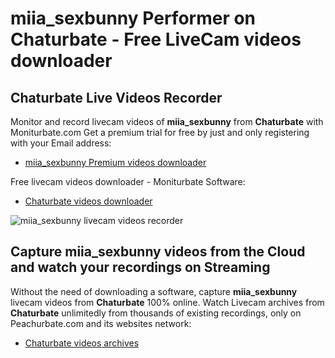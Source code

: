 # miia_sexbunny Performer on Chaturbate - Free LiveCam videos downloader

## Chaturbate Live Videos Recorder

Monitor and record livecam videos of **miia_sexbunny** from **Chaturbate** with Moniturbate.com
Get a premium trial for free by just and only registering with your Email address:
* [miia_sexbunny Premium videos downloader](https://moniturbate.com/request-demo-licence-key.html)

Free livecam videos downloader - Moniturbate Software:
* [Chaturbate videos downloader](https://moniturbate.com/moniturbate-download-software.html)

![miia_sexbunny livecam videos recorder](https://peachurnet.com/templates/moniturbate-software.png)


## Capture miia_sexbunny videos from the Cloud and watch your recordings on Streaming

Without the need of downloading a software, capture **miia_sexbunny** livecam videos from **Chaturbate** 100% online.
Watch Livecam archives from **Chaturbate** unlimitedly from thousands of existing recordings, only on Peachurbate.com and its websites network:
* [Chaturbate videos archives](https://peachurnet.com/)